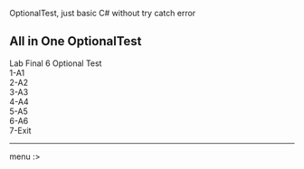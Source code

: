 OptionalTest, just basic C# without try catch error  

All in One OptionalTest  
------------------------  

  Lab Final 6 Optional Test  
1-A1  
2-A2  
3-A3  
4-A4  
5-A5  
6-A6  
7-Exit  

------------------------  
menu :> 
